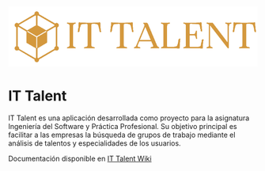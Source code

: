 ![Imagen 1](/static/img/TalentLOGO.png)

# IT Talent

IT Talent es una aplicación desarrollada como proyecto para la asignatura Ingeniería del Software y Práctica Profesional. Su objetivo principal es facilitar a las empresas la búsqueda de grupos de trabajo mediante el análisis de talentos y especialidades de los usuarios.

Documentación disponible en [IT Talent Wiki](https://it-talent-wiki.vercel.app/)
